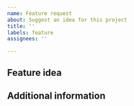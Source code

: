 ```yaml
---
name: Feature request
about: Suggest an idea for this project
title: ''
labels: feature
assignees: ''

---
```

<!-- A clear and concise description of what the feature is.-->
## Feature idea

<!--Any additional information you can provide, like an overall design description-->
## Additional information

<!-- Feel free to attach your feature screenshorts.-->
